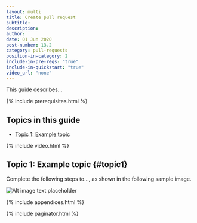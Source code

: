 ```yaml
---
layout: multi
title: Create pull request
subtitle:
description:
author:
date: 01 Jun 2020
post-number: 13.2
category: pull-requests
position-in-category: 2
include-in-pre-reqs: "true"
include-in-quickstart: "true"
video_url: "none"
---
```


This guide describes...

{% include prerequisites.html %}

## Topics in this guide

- [Topic 1: Example topic](#topic1)

{% include video.html %}

## Topic 1: Example topic {#topic1}

Complete the following steps to..., as shown in the following sample image.

![Alt image text placeholder](../assets/images/13-pull-requests/create/github/img-placeholder.png)

{% include appendices.html %}

{% include paginator.html %}
